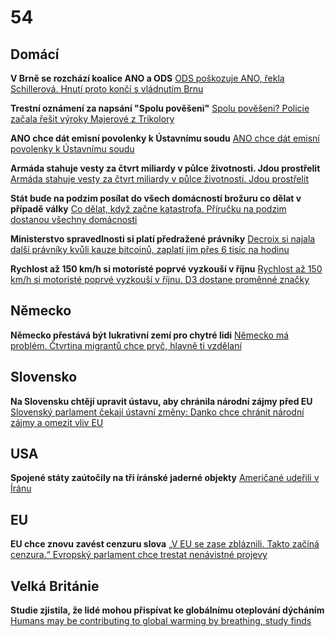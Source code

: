 # 54

## Domácí

**V Brně se rozchází koalice ANO a ODS** [ODS poškozuje ANO, řekla Schillerová. Hnutí proto končí s vládnutím Brnu](https://www.seznamzpravy.cz/clanek/domaci-zivot-v-cesku-ods-poskozuje-ano-rekla-schillerova-hnuti-proto-konci-s-vladnutim-brnu-279227)

**Trestní oznámení za napsání "Spolu pověšeni"** [Spolu pověšeni? Policie začala řešit výroky Majerové z Trikolory](https://www.novinky.cz/clanek/domaci-spolu-poveseni-sarapatka-podava-na-majerovou-trestni-oznameni-40526048)

**ANO chce dát emisní povolenky k Ústavnímu soudu** [ANO chce dát emisní povolenky k Ústavnímu soudu](https://www.echo24.cz/a/HnUrB/zpravy-domov-ano-emisni-povlenky-ustavni-soud)

**Armáda stahuje vesty za čtvrt miliardy v půlce životnosti. Jdou prostřelit** [Armáda stahuje vesty za čtvrt miliardy v půlce životnosti. Jdou prostřelit](https://www.novinky.cz/clanek/domaci-armada-stahuje-vesty-za-ctvrt-miliardy-v-pulce-zivotnosti-jdou-prostrelit-40526421)

**Stát bude na podzim posílat do všech domácností brožuru co dělat v případě války** [Co dělat, když začne katastrofa. Příručku na podzim dostanou všechny domácnosti](https://www.idnes.cz/zpravy/domaci/ministerstvo-vnitra-hasici-prirucka-koncept-72-hodin.A250620_143135_domaci_vank)

**Ministerstvo spravedlnosti si platí předražené právníky** [Decroix si najala další právníky kvůli kauze bitcoinů, zaplatí jim přes 6 tisíc na hodinu](https://www.idnes.cz/zpravy/domaci/ministerstvo-spravedlnosti-bitcoiny-advokatni-kancelar.A250621_102816_domaci_hovo)

**Rychlost až 150 km/h si motoristé poprvé vyzkouší v říjnu** [Rychlost až 150 km/h si motoristé poprvé vyzkouší v říjnu. D3 dostane proměnné značky](https://zdopravy.cz/rychlost-az-150-km-h-si-motoriste-poprve-vyzkousi-v-rijnu-d3-dostane-promenne-znacky-249067/)

## Německo

**Německo přestává být lukrativní zemí pro chytré lidi** [Německo má problém. Čtvrtina migrantů chce pryč, hlavně ti vzdělaní](https://www.idnes.cz/zpravy/zahranicni/nemecko-migranti-studie-navrat-domu-emigrace-diskriminace.A250618_160649_zahranicni_kha)

## Slovensko

**Na Slovensku chtějí upravit ústavu, aby chránila národní zájmy před EU** [Slovenský parlament čekají ústavní změny: Danko chce chránit národní zájmy a omezit vliv EU](https://www.novinky.cz/clanek/zahranicni-slovensky-parlament-cekaji-ustavni-zmeny-danko-chce-chranit-narodni-zajmy-a-omezit-vliv-eu-40525672)

## USA

**Spojené státy zaútočily na tři íránské jaderné objekty** [Američané udeřili v Íránu](https://www.novinky.cz/clanek/zahranicni-blizky-a-stredni-vychod-americane-zautocili-v-iranu-40526954)

## EU

**EU chce znovu zavést cenzuru slova** [„V EU se zase zbláznili. Takto začíná cenzura.“ Evropský parlament chce trestat nenávistné projevy](https://www.echo24.cz/a/HsgbF/zpravy-svet-evropsky-parlament-chce-trestat-nenavistne-projevy-kritika-cenzura-hraba)

## Velká Británie

**Studie zjistila, že lidé mohou přispívat ke globálnímu oteplování dýcháním** [Humans may be contributing to global warming by breathing, study finds](https://www.lbc.co.uk/news/humans-contributing-global-warming-breathing-study-finds/)
